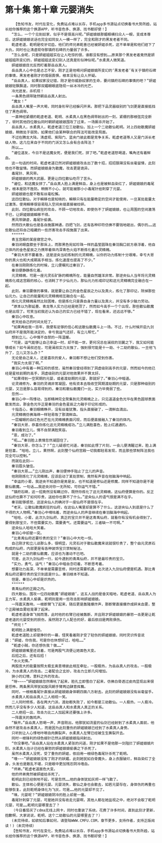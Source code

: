 # 第十集 第十章 元婴消失
        【告知书友，时代在变化，免费站点难以长存，手机app多书源站点切换看书大势所趋，站长给你推荐的这个换源APP，听书音色多、换源、找书都好使！】
       “怎么，一个个见到奴家，似乎不是很高兴呢。”妍姬娘娘那媚眼横扫众人一眼，变成本尊后，这妍姬娘娘说话也完全如同女人一模一样了，完全和刚才的黑发老者不同。
       乾虚老道，乾明是咬牙切齿，他们的师兄弟乾善已经被妍姬杀死，这不单单是和他们结下了大仇，同时也让清虚观夺那镇府石碑的力量弱了许多。
       “怎么会呢，只是妍姬姐姐实在让人吃惊的很，谁都没有想到……原来那个黑发老者竟然是妍姬姐姐所变幻的，妍姬姐姐这变幻别人还真是形似神似呢。”水柔真人微笑道。
       妍姬娘娘目光反而盯着那岳焱真人。
       岳焱真人心中也是忐忑不安，刚才正是他喝问妍姬娘娘所变幻的‘黑发老者’有关于镇府石碑的事情，黑发老者刚才的懦弱畏惧，根本没有让众人怀疑。
       “岳焱真人，如果奴家没记错，刚才是你威胁奴家的生命，要问镇府石碑的事情的吧？”妍姬娘娘轻飘飘道，同时那双媚眼眼底隐现一丝冰冷的光芒。
       冷光迸发，杀机现！
       一条黑色绸带陡然朝岳焱真人射出。
       “魔女！”
       岳焱真人嘴里一声大喝，同时身形早已经躲闪开来。那把下品灵器级别的飞剑更是直接抵挡住了黑色绸带。
       一直神经紧绷的乾虚老道、乾明、水柔真人在黑色绸带射出的一刻，紧绷的那根弦完全断了，顿时其他四位散仙同时朝妍姬娘娘围攻了过来，一场厮杀开始了。
       岳焱真人，水柔真人，乾虚老道三位三劫散仙，加上一个二劫散仙乾明。对上四劫散魔妍姬娘娘，稍微处于弱势。如果他们会某种联合的阵法可能改变局面。
       不过在腾龙大陆，清虚观、紫阳门、蓝央门彼此都是竞争关系，乾虚老道等人又是门派长老级人物，这几位来自于不同的门派又怎么会有合击阵法？
       所以……
       “诸位道友，今日不是这魔女死，便是我们死，拼了吧。”乾虚老道怒喝道，嘴角还有着鲜血。
       这一句话的时间，乾虚老道已然对妍姬娘娘攻击出了数十招，招招狠辣没有丝毫留情，此刻他也不敢留情。而妍姬娘娘身为散魔，攻击更是诡异。
       毒尾针、黑风带。
       妍姬娘娘的两大武器，更是让四位散仙吃尽了苦头。
       “诸位，和这魔女拼了。”岳焱真人脸上满是鲜血，身上也是被鲜血染红了，妍姬娘娘的毒尾针，根本是防不胜防。稍微不小心，就可能被那小小毒尾针给刺穿了元婴。
       妍姬娘娘也是不敢有丝毫松懈。
       这四位散仙，对于瞬移也是知晓的，瞬移只有在能量稳定的空间才能使用，一旦某处能量太过激荡，使用瞬移很容易陷入空间夹缝直接被绞碎。
       此刻，四位散仙疯狂的攻击，不顾一切地攻击，即使伤不了妍姬娘娘，也让周围的空间激荡不已，让妍姬娘娘瞬移不得。
       黑风带肆虐，毒尾针偷袭。
       然而四大散仙也是各自施展神通，四把飞剑，还有各种印符仿佛不要钱地砸出，偶尔的……这些散仙还将自己暗藏的一些厉害攻击手段施展了出来。
       ******
       青玉宫殿的某座寝宫之中。
       秦羽闭眼盘膝坐于那床上，而那黑色宛如珍珠一样的晶莹圆珠在秦羽胸口前方悬浮着，他自己体内的金色星辰之力携带着体内深青色火焰不断炼化着元灵精魄。
       “秦羽大哥不要着急，这是逆央当初炼制的元灵精魄，以你的功力炼制十分艰难，幸亏大哥你的真火也和大成期高手相当，炼化速度也提高了不少。”
       在秦羽刚刚炼化的时候，立儿便嘱托过秦羽了。
       秦羽便静静炼化着。
       元灵精魄，可是一座元灵石矿脉的精魄所在，能量自然雄浑非常。那逆央仙人当年将元灵精魄炼化成这宫殿的核心，也消耗了不少仙元力，那仙元力形成印记和这元灵精魄完全融合在一起。
       此刻，秦羽要做的事情，就是要让自己的金色星辰之力以及真火，炼化了那印记，除掉那些仙元力。让自己的能量和元灵精魄相互融合在一起。
       炼化元灵精魄虽然比较困难，但是炼化只是靠自身力量以及真火，并没有多少脑力劳动。
       “原本以为那延墨、青龙等人实力已经是绝顶了，然而如今高手一个个出现，那些散仙散魔也是出现了。可笑当初我还认为自己的实力已经不错了，现在看来，还远远不够。”
       秦羽心中叹息。
       老天给自己的时间太短了。
       “如果再给我一百年，我便有足够的信心和这散仙散魔斗上一场。不过，什么时候开启九剑仙府并不是我所能决定的，幸亏我运气还好，有立儿帮忙。”
       想到立儿，心中情不自禁的一阵温暖。
       “可是，运气能够让自己幸运一时，却不能一世，更何况总在澜叔的羽翼之下，我又如何能够成长？如今澜叔还在，可是澜叔实力太强了，强到很可能是十一劫、十二劫的散仙，一旦他飞升了，立儿又怎么办？”
       无论是自己亲人，还是喜欢的爱人，秦羽都不想让他们受到伤害。
       “我实力太弱了啊。”
       秦羽心中有着一种压抑的感觉，虽然秦羽曾经得到了洞虚级别高手的元婴，然而如今的他已经是星核前期的高手，洞虚级别的元婴对他效果并不算太好。
       “如果得到一空冥期的元婴，或者渡劫期的元婴，那就好了。”秦羽心中暗道。
       论灵魂修为，秦羽的灵魂非常凝固，他有资本去吸收空冥期渡劫期的元婴，只是那种级别的元婴，又岂是那么容易得到的，秦羽和散仙散魔们一比，实力毕竟弱了些。
       忽然——
       秦羽心中一阵悸动，当即精神完全聚集到元灵精魄之上，只见道道金色光华在黑色圆球表面散发而出，那金色光华正是秦羽的金色星辰之力融于印记形成的。
       十指连心，秦羽眼睛睁开，没有丝毫犹豫，指头直接破了，一滴鲜血滴出。
       元灵精魄仿佛海绵一样轻易吸了那滴鲜血。
       一层耀眼的血红色光芒在元灵精魄表面闪现，而后便直接融入了秦羽的体内。
       “秦羽大哥，恭喜你炼化这元灵精魄成功。”立儿满脸喜色，脸上红通通的。
       秦羽看到立儿，情不自禁满脸笑容。
       “恩，成功了。”
       “呃……”秦羽脸上表情忽然凝固住了。
       “秦羽大哥，你怎么了？”立儿疑惑忙问道，秦羽如此愣了片刻，一会儿便清醒过来，脸上满是狂喜，“哈哈，立儿，果然啊，此刻整个仙府宫殿一切我都轻易发现，而且那些禁制阵法我也完全可以控制。”
       而就在此刻——
       秦羽眉头皱住。
       “秦羽大哥……”立儿刚出声，秦羽便伸手阻止了立儿的声音。
       他刚刚炼化了元灵精魄，应该启动了某处禁制，竟然有声音在他脑海中响起。
       “幸运的小辈，我逆央不知道你是男是女，也不知道是修仙还是修魔，同样不知道你是不是散仙散魔。一句话……我逆央对你一无所知，可你运气不错。”
       “镇府石碑，这一招竟然没有瞒过你，既然你炼化了这元灵精魄，这仙府便算是你的。反正这仙府也算不了如何珍贵，送给你也算不了什么。”逆央仙人的语气很是满不在乎。
       秦羽能够感觉，这逆央仙人的确对于一座仙府不是很在乎。
       “老天，让散仙散魔疯狂的仙府，在这仙人嘴里却是算不了什么，这逆央仙人到底是什么了不得的大人物啊。”秦羽心中嘀咕着，而逆央仙人的声音继续在秦羽脑海中响起。
       “哈哈，小辈，此次九剑仙府，真正的宝贝并不是这青禹仙府，就看你有没有机会得到了。要得到那宝贝，不但需要实力，需要勇气，还需要运气，三者缺一不可啊。”
       逆央仙人哈哈大笑着。
       秦羽心中却是一突。
       “比青禹仙府还要珍贵的宝贝？”秦羽心中大吃一惊。
       自己刚才和立儿谈那么多，很明显，元灵石对于散仙散魔来说就很珍贵了，整个由元灵原石构成的仙府，内部更是有各种装饰宝贝禁制秘法。
       就是十二劫的散仙散魔，应该也为激动不已吧。
       可是，此次九剑仙府一行，如今遇到的青禹仙府，并不是最珍贵的宝贝。
       “实力，勇气，运气！”秦羽心中暗自念叨着，不断思考着。
       想要功力高深，不单单是需要苦修，同时还需要机遇，此次进入九剑仙府便是机遇。那比青禹仙府还要珍贵的宝贝到底是什么，秦羽根本不知道。
       但是，秦羽心中却是炽热的。
       ******
       青禹仙府的正殿之内。
       四大散仙，围攻一位四劫散魔‘妍姬娘娘’，这五人战的是昏天暗地，乾虚老道、岳焱真人为主力军，水柔真人偷袭，乾明则是用一些攻击影响妍姬娘娘。
       一阵震天轰响，一根断臂飞了起来，随后更是轰隆爆炸声，那断臂直接爆炸成碎末血雾，整个正殿被血雾给笼罩了起来。
       乾虚老道身体飞抛而落，此时他的右臂已经被轰断，并且刚才妍姬娘娘的暴怒一击更是让乾虚老道的元婴受到的损伤，虽然刚才几人配合的好，最后依旧是两败俱伤。
       “师兄！”
       乾明脸上满是惶恐。
       乾虚老道脸上却是狰狞的一幕，怪笑看着刚才受了轻伤的妍姬娘娘，同时灵识传音说道：“妍姬，你伤我，可是你也休想好过，哈哈……”
       “乾虚小贼，你还想伤我？做……”
       妍姬娘娘嘴里还说着，可是两股气流便让她面色大变。
       后招之后，还有后招！
       “水火无情。”
       两股庞大的能量按照太极玄奥意境彼此相互牵扯，一股极热，为岳焱真人的攻击。一股极冷，为水柔真人的攻击。二者配合之玄妙，攻击力立即几何增加。
       狭小的幻境，意料之外的攻击。
       “呀~~~~”妍姬娘娘忽然嘶吼了起来，脸孔立即雪白了起来，仿佛白骨透过皮肉显现出来很是恐怖，两条黑风带犹如旋风朝手臂两边肆意挥舞。
       同时，一根根毒尾针直接从妍姬娘娘身体朝四面八方射去。此刻的妍姬娘娘没有丝毫留手。
       水柔真人和岳焱真人二人相视一笑。
       二人同时修炼，各在两大门派，渡劫都失败了，如今都是三劫散仙。一人极热，一人极冷。然而几乎没有多少人知道，这岳焱真人和水柔真人真正的关系。
       二人绝招一出，攻击力比二人加起来还要强上许多。
       一阵震天的轰鸣声。
       “躲开。”岳焱真人怒喝一声，声音刚出，他那犹如流星的仙剑已经射到了水柔真人面前，他自然不是攻击水柔真人，而是因为此刻重伤的妍姬娘娘已经到了水柔真人身旁。
       只听到让人心悸地咔嚓血肉撕裂声，水柔真人左臂已经被生生撕裂开去。
       同时一根锋利的绿色细针已然从妍姬娘娘指间射出。
       “你没事吧。”岳焱真人站在水柔真人紧张的问道，刚才如果不是他那一剑阻拦了妍姬娘娘片刻，水柔真人估计已经在暴怒的妍姬娘娘偷袭之下杀死了。
       虽然水柔真人没死，受了重伤的妍姬，依旧用一根绿色毒尾针杀死了乾明。
       “噗~~~”妍姬娘娘没有了刚才的妖媚，此刻她犹如白骨魔头，身上衣服破烂，鲜血染红了全身，头发也是散乱不堪，只是眼中更加残忍阴冷嗜血。
       “师弟。”乾虚老道面色大变。
       他的师弟竟然被妍姬给杀死了。
       乾明此刻已经倒地不起，可是忽然……他的身体犹如灰烬一样飞散了。
       散仙，主体核心便是元婴。元婴消失，散仙之身也会散去，如若元婴存在，身体伤的再重也能够恢复。此刻乾明身体化为飞灰，可是……他的元婴却不见了。
       “咦，元婴呢？”妍姬娘娘阴冷的脸上却是一僵。
       毒尾针刺穿了元婴，可是她并没有收走元婴啊，其他人都在她监视之中，绝对不会取了乾明元婴，可是……乾明元婴哪里去了？
       （今日番茄买了cdma无线上网卡，同时也重装了系统，花费了许多时间，直到此刻才更新，抱歉啊，大家说说，乾明，这个二劫散仙的元婴哪里去了？）
       (未完待续，如欲知后事如何，请登陆WWW.CMFU.COM，章节更多，支持作者，支持正版阅读！)（未完待续）
       【告知书友，时代在变化，免费站点难以长存，手机app多书源站点切换看书大势所趋，站长给你推荐的这个换源APP，听书音色多、换源、找书都好使！】